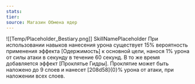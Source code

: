 ```yaml
---
stats: 
tier: 
source: Магазин Обмена ядер
---
```

![[Temp/Placeholder_Bestiary.png]]
SkillNamePlaceholder
При использовании навыков нанесения урона существует 15% вероятность применения эффекта [Одержимость] к основной цели, нанося 1% урона от силы атаки в секунду в течение 60 секунд. В то же время добавляется эффект [Проклятье Гидры]. Проклятие может быть наложено до 9 слоев и нанесет [208d58]{0}% урона от атаки, при наложении всех слоев.
